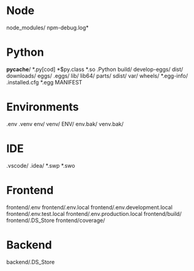 # Node
node_modules/
npm-debug.log*

# Python
__pycache__/
*.py[cod]
*$py.class
*.so
.Python
build/
develop-eggs/
dist/
downloads/
eggs/
.eggs/
lib/
lib64/
parts/
sdist/
var/
wheels/
*.egg-info/
.installed.cfg
*.egg
MANIFEST

# Environments
.env
.venv
env/
venv/
ENV/
env.bak/
venv.bak/

# IDE
.vscode/
.idea/
*.swp
*.swo

# Frontend
frontend/.env
frontend/.env.local
frontend/.env.development.local
frontend/.env.test.local
frontend/.env.production.local
frontend/build/
frontend/.DS_Store
frontend/coverage/

# Backend
backend/.DS_Store